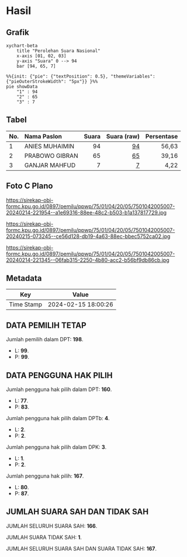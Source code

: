 # Hasil

## Grafik

```mermaid
xychart-beta
    title "Perolehan Suara Nasional"
    x-axis [01, 02, 03]
    y-axis "Suara" 0 --> 94
    bar [94, 65, 7]
```

```mermaid
%%{init: {"pie": {"textPosition": 0.5}, "themeVariables": {"pieOuterStrokeWidth": "5px"}} }%%
pie showData
    "1" : 94
    "2" : 65
    "3" : 7
```

## Tabel

| No. | Nama Paslon    | Suara | Suara (raw) | Persentase |
|:--- |:-------------- | -----:| -----------:| ----------:|
| 1   | ANIES MUHAIMIN | 94    | [94][p-1]   | 56,63      |
| 2   | PRABOWO GIBRAN | 65    | [65][p-2]   | 39,16      |
| 3   | GANJAR MAHFUD  | 7     | [7][p-3]    | 4,22       |


[p-1]: https://github.com/gigit-pemilu/pemilu-2024/blob/main/pilpres/hitung-suara/sub/75-gorontalo/sub/01-gorontalo/sub/04-tibawa/sub/2005-labanu/sub/007-tps/sub/paslon-1.txt
[p-2]: https://github.com/gigit-pemilu/pemilu-2024/blob/main/pilpres/hitung-suara/sub/75-gorontalo/sub/01-gorontalo/sub/04-tibawa/sub/2005-labanu/sub/007-tps/sub/paslon-2.txt
[p-3]: https://github.com/gigit-pemilu/pemilu-2024/blob/main/pilpres/hitung-suara/sub/75-gorontalo/sub/01-gorontalo/sub/04-tibawa/sub/2005-labanu/sub/007-tps/sub/paslon-3.txt

## Foto C Plano

https://sirekap-obj-formc.kpu.go.id/0897/pemilu/ppwp/75/01/04/20/05/7501042005007-20240214-221954--a1e69316-88ee-48c2-b503-b1a137817729.jpg

https://sirekap-obj-formc.kpu.go.id/0897/pemilu/ppwp/75/01/04/20/05/7501042005007-20240215-073245--ce56d128-db19-4a63-88ec-bbec5752ca02.jpg

https://sirekap-obj-formc.kpu.go.id/0897/pemilu/ppwp/75/01/04/20/05/7501042005007-20240214-221345--06fab315-2250-4b80-acc2-b56bf9db86cb.jpg


## Metadata

| Key        | Value               |
| ---------- | ------------------- |
| Time Stamp | 2024-02-15 18:00:26 |


## DATA PEMILIH TETAP

Jumlah pemilih dalam DPT: **198**.
 * L: **99**.
 * P: **99**.

## DATA PENGGUNA HAK PILIH

Jumlah pengguna hak pilih dalam DPT: **160**.
 * L: **77**.
 * P: **83**.

Jumlah pengguna hak pilih dalam DPTb: **4**.
 * L: **2**.
 * P: **2**.

Jumlah pengguna hak pilih dalam DPK: **3**.
 * L: **1**.
 * P: **2**.

Jumlah pengguna hak pilih: **167**.
 * L: **80**.
 * P: **87**.

## JUMLAH SUARA SAH DAN TIDAK SAH

JUMLAH SELURUH SUARA SAH: **166**.

JUMLAH SUARA TIDAK SAH: **1**.

JUMLAH SELURUH SUARA SAH DAN SUARA TIDAK SAH: **167**.


